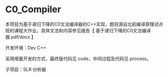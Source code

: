 # C0_Compiler

本项目为基于递归下降的C0文法编译器的C++实现，题目源自北航编译原理试点班的课程大作业。具体文法和内容参见报告【 基于递归下降的C0文法编译器.pdf/docx 】

开发环境：Dev C++

采用增量开发的方式，最终版代码见 code，中间过程及代码见 process。

子项目：SLR 分析器
